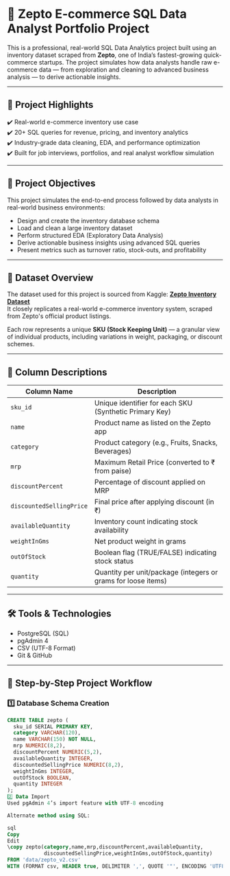 # 🛒 Zepto E-commerce SQL Data Analyst Portfolio Project

This is a professional, real-world SQL Data Analytics project built using an inventory dataset scraped from **Zepto**, one of India’s fastest-growing quick-commerce startups. The project simulates how data analysts handle raw e-commerce data — from exploration and cleaning to advanced business analysis — to derive actionable insights.

---

## 📌 Project Highlights

✔️ Real-world e-commerce inventory use case  
✔️ 20+ SQL queries for revenue, pricing, and inventory analytics  
✔️ Industry-grade data cleaning, EDA, and performance optimization  
✔️ Built for job interviews, portfolios, and real analyst workflow simulation  

---

## 🧠 Project Objectives

This project simulates the end-to-end process followed by data analysts in real-world business environments:

- Design and create the inventory database schema  
- Load and clean a large inventory dataset  
- Perform structured EDA (Exploratory Data Analysis)  
- Derive actionable business insights using advanced SQL queries  
- Present metrics such as turnover ratio, stock-outs, and profitability  

---

## 📁 Dataset Overview

The dataset used for this project is sourced from Kaggle: **[Zepto Inventory Dataset](https://www.kaggle.com/datasets)**  
It closely replicates a real-world e-commerce inventory system, scraped from Zepto's official product listings.

Each row represents a unique **SKU (Stock Keeping Unit)** — a granular view of individual products, including variations in weight, packaging, or discount schemes.

---

## 🧾 Column Descriptions

| Column Name             | Description                                                                 |
|-------------------------|-----------------------------------------------------------------------------|
| `sku_id`                | Unique identifier for each SKU (Synthetic Primary Key)                     |
| `name`                  | Product name as listed on the Zepto app                                    |
| `category`              | Product category (e.g., Fruits, Snacks, Beverages)                         |
| `mrp`                   | Maximum Retail Price (converted to ₹ from paise)                           |
| `discountPercent`       | Percentage of discount applied on MRP                                      |
| `discountedSellingPrice`| Final price after applying discount (in ₹)                                 |
| `availableQuantity`     | Inventory count indicating stock availability                              |
| `weightInGms`           | Net product weight in grams                                                |
| `outOfStock`            | Boolean flag (TRUE/FALSE) indicating stock status                          |
| `quantity`              | Quantity per unit/package (integers or grams for loose items)              |

---

## 🛠️ Tools & Technologies

- PostgreSQL (SQL)  
- pgAdmin 4  
- CSV (UTF-8 Format)  
- Git & GitHub  

---

## 🔧 Step-by-Step Project Workflow

### 1️⃣ Database Schema Creation

```sql
CREATE TABLE zepto (
  sku_id SERIAL PRIMARY KEY,
  category VARCHAR(120),
  name VARCHAR(150) NOT NULL,
  mrp NUMERIC(8,2),
  discountPercent NUMERIC(5,2),
  availableQuantity INTEGER,
  discountedSellingPrice NUMERIC(8,2),
  weightInGms INTEGER,
  outOfStock BOOLEAN,
  quantity INTEGER
);
2️⃣ Data Import
Used pgAdmin 4’s import feature with UTF-8 encoding

Alternate method using SQL:

sql
Copy
Edit
\copy zepto(category,name,mrp,discountPercent,availableQuantity,
            discountedSellingPrice,weightInGms,outOfStock,quantity)
FROM 'data/zepto_v2.csv'
WITH (FORMAT csv, HEADER true, DELIMITER ',', QUOTE '"', ENCODING 'UTF8');
